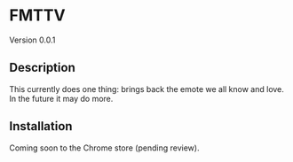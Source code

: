 # FMTTV

Version 0.0.1

## Description

This currently does one thing: brings back the emote we all know and love. In the future it may do more.

## Installation

Coming soon to the Chrome store (pending review).
